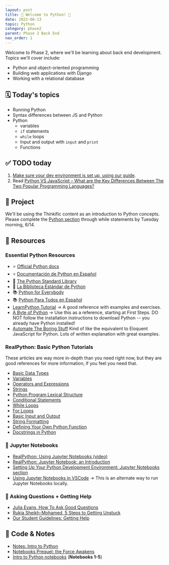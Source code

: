 ```yaml
---
layout: post
title: 🐍 Welcome to Python! 🐍
date: 2022-06-13
topic: Python
category: phase2
parent: Phase 2 Back End
nav_order: 1
---
```


Welcome to Phase 2, where we'll be learning about back end development. Topics we'll cover include:

- Python and object-oriented programming
- Building web applications with Django
- Working with a relational database

## 🗓️ Today's topics

- Running Python
- Syntax differences between JS and Python
- Python
  - variables
  - `if` statements
  - `while` loops
  - Input and output with `input` and `print`
  - Functions

## ✅ TODO today

1. [Make sure your dev environment is set up, using our guide](https://momentumlearn.notion.site/Setting-up-your-Python-Development-Environment-91c5006b5a504844ad4e6abf5d209928).
2. Read [Python VS JavaScript – What are the Key Differences Between The Two Popular Programming Languages?](https://www.freecodecamp.org/news/python-vs-javascript-what-are-the-key-differences-between-the-two-popular-programming-languages/)

## 🎯 Project

We'll be using the Thinkific content as an introduction to Python concepts. Please complete the [Python section](https://momentumlearn.thinkific.com/courses/take/back-end-development-with-python-and-django/) through while statements by Tuesday morning, 6/14.

## 🔖 Resources

### Essential Python Resources

- ⭐ [Official Python docs](https://docs.python.org/3/)
- ⭐ [Documentación de Python en Español](https://docs.python.org/es/3/)
- 🐍 [The Python Standard Library](https://docs.python.org/3/library/index.html)
- 🐍 [La Biblioteca Estándar de Python](https://docs.python.org/es/3/library/index.html)
- 📚 [Python for Everybody](https://www.py4e.com/book)
- 📚 [Python Para Todos en Español](https://es.py4e.com/book)
- [LearnPython Tutorial](https://www.learnpython.org/) -> A good reference with examples and exercises.
- [A Byte of Python](https://python.swaroopch.com/) -> Use this as a reference, starting at First Steps. DO NOT follow the installation instructions to download Python -- you already have Python installed!
- [Automate The Boring Stuff](https://automatetheboringstuff.com/#toc) Kind of like the equivalent to Eloquent JavaScript for Python. Lots of written explanation with great examples.

### RealPython: Basic Python Tutorials

These articles are way more in-depth than you need right now, but they are good references for more information, if you feel you need that.

- [Basic Data Types](https://realpython.com/python-data-types/)
- [Variables](https://realpython.com/python-variables/)
- [Operators and Expressions](https://realpython.com/python-operators-expressions/)
- [Strings](https://realpython.com/python-strings/)
- [Python Program Lexical Structure](https://realpython.com/python-program-structure/#)
- [Conditional Statements](https://realpython.com/python-conditional-statements/)
- [While Loops](https://realpython.com/python-while-loop/)
- [For Loops](https://realpython.com/python-for-loop/)
- [Basic Input and Output](https://realpython.com/python-input-output/)
- [String Formatting](https://realpython.com/python-formatted-output/)
- [Defining Your Own Python Function](https://realpython.com/defining-your-own-python-function/)
- [Docstrings in Python](https://realpython.com/documenting-python-code/#documenting-your-python-code-base-using-docstrings)

### 📓 Jupyter Notebooks

- [RealPython: Using Jupyter Notebooks (video)](https://realpython.com/courses/using-jupyter-notebooks/)
- [RealPython: Jupyter Notebook: an Introduction](https://realpython.com/jupyter-notebook-introduction/)
- [Setting Up Your Python Development Environment: Jupyter Notebooks section](https://www.notion.so/momentumlearn/Setting-up-your-Python-Development-Environment-91c5006b5a504844ad4e6abf5d209928#0fafde79c23f4f23ad425ef5a16af47c)
- [Using Jupyter Notebooks in VSCode](https://code.visualstudio.com/docs/datascience/jupyter-notebooks) -> This is an alternate way to run Jupyter Notebooks locally.

### 💁 Asking Questions + Getting Help

- [Julia Evans, How To Ask Good Questions](https://jvns.ca/blog/good-questions/)
- [Rukia Sheikh-Mohamed, 5 Steps to Getting Unstuck](https://dev.to/rukiaasm/working-smarter-5-steps-to-getting-unstuck-with-rukia-sheikh-mohamed-1932)
- [Our Student Guidelines: Getting Help](https://github.com/momentumlearn/student-resources/blob/main/articles/student-guidelines.md#getting-help)

## 🦉 Code & Notes

- [Notes: Intro to Python](https://github.com/momentum-team-13/notes/blob/main/intro-python.md)
- [Notebooks Prequel: the Force Awakens](https://github.com/Momentum-Team-13/notes/blob/main/python-notebooks-prequel.md)
- [Intro to Python notebooks](https://github.com/Momentum-Team-13/python-notebooks) (**Notebooks 1-5**)
